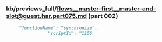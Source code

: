 ### kb/previews_full/flows__master-first__master-and-slot@guest.har.part075.md (part 002)

```md
     "functionName": "synchronize",
                "scriptId": "1156
```

```
